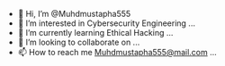 - 👋 Hi, I’m @Muhdmustapha555
- 👀 I’m interested in Cybersecurity Engineering ...
- 🌱 I’m currently learning Ethical Hacking ...
- 💞️ I’m looking to collaborate on ...
- 📫 How to reach me Muhdmustapha555@mail.com ...

<!---
Muhdmustapha555/Muhdmustapha555 is a ✨ special ✨ repository because its `README.md` (this file) appears on your GitHub profile.
You can click the Preview link to take a look at your changes.
--->
